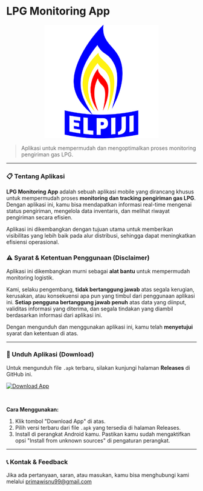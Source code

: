 # LPG Monitoring App

<p align="center">
  <img src="logo.png" alt="App Logo or Screenshot" width="300" />
</p>

> Aplikasi untuk mempermudah dan mengoptimalkan proses monitoring pengiriman gas LPG.

---

### **📋 Tentang Aplikasi**

**LPG Monitoring App** adalah sebuah aplikasi mobile yang dirancang khusus untuk mempermudah proses **monitoring dan tracking pengiriman gas LPG**. Dengan aplikasi ini, kamu bisa mendapatkan informasi real-time mengenai status pengiriman, mengelola data inventaris, dan melihat riwayat pengiriman secara efisien.

Aplikasi ini dikembangkan dengan tujuan utama untuk memberikan visibilitas yang lebih baik pada alur distribusi, sehingga dapat meningkatkan efisiensi operasional.

### **⚠️ Syarat & Ketentuan Penggunaan (Disclaimer)**

Aplikasi ini dikembangkan murni sebagai **alat bantu** untuk mempermudah monitoring logistik.

Kami, selaku pengembang, **tidak bertanggung jawab** atas segala kerugian, kerusakan, atau konsekuensi apa pun yang timbul dari penggunaan aplikasi ini. **Setiap pengguna bertanggung jawab penuh** atas data yang diinput, validitas informasi yang diterima, dan segala tindakan yang diambil berdasarkan informasi dari aplikasi ini.

Dengan mengunduh dan menggunakan aplikasi ini, kamu telah **menyetujui** syarat dan ketentuan di atas.

---

### **🚀 Unduh Aplikasi (Download)**

Untuk mengunduh file `.apk` terbaru, silakan kunjungi halaman **Releases** di GitHub ini.

[![Download App](https://img.shields.io/badge/Unduh_Aplikasi_APK-black?style=for-the-badge&logo=github&label=Download_APK)](https://github.com/iamwisnu99/LPGApp/releases)

<br/>

**Cara Menggunakan:**

1.  Klik tombol "Download App" di atas.
2.  Pilih versi terbaru dari file `.apk` yang tersedia di halaman Releases.
3.  Install di perangkat Android kamu. Pastikan kamu sudah mengaktifkan opsi "Install from unknown sources" di pengaturan perangkat.

---

### **📞 Kontak & Feedback**

Jika ada pertanyaan, saran, atau masukan, kamu bisa menghubungi kami melalui [primawisnu99@gmail.com](mailto:primawisnu99@gmail.com)

